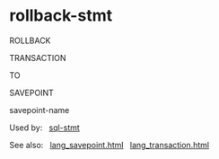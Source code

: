# rollback\-stmt








ROLLBACK



TRANSACTION



TO



SAVEPOINT



savepoint\-name













  


Used by:   [sql\-stmt](./sql-stmt.html)  

See also:   [lang\_savepoint.html](../lang_savepoint.html)   [lang\_transaction.html](../lang_transaction.html)

